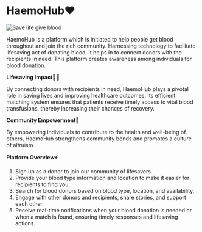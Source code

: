 # HaemoHub❤️

![Save life give blood](https://www.careinsurance.com/upload_master/media/posts/June2020/IQKrrYI3nqo0i9PNqO7W.jpg)

HaemoHub is a platform which is initiated to help people get blood throughout and join the rich community. Harnessing technology to facilitate lifesaving act of donating blood. It
helps in to connect donors with the recipients in need. This platform creates awareness among individuals for blood donation.

**Lifesaving Impact🧚🏻** 

By connecting donors with recipients in need, HaemoHub plays a pivotal role in saving lives and improving healthcare outcomes. Its efficient matching system ensures that patients receive timely access to vital blood transfusions, thereby increasing their chances of recovery.

**Community Empowerment🤝** 

By empowering individuals to contribute to the health and well-being of others, HaemoHub strengthens community bonds and promotes a culture of altruism.

**Platform Overview⚡️**

1. Sign up as a donor to join our community of lifesavers.
2. Provide your blood type information and location to make it easier for recipients to find you.
3. Search for blood donors based on blood type, location, and availability.
4. Engage with other donors and recipients, share stories, and support each other.
5. Receive real-time notifications when your blood donation is needed or when a match is found, ensuring timely responses and lifesaving actions.